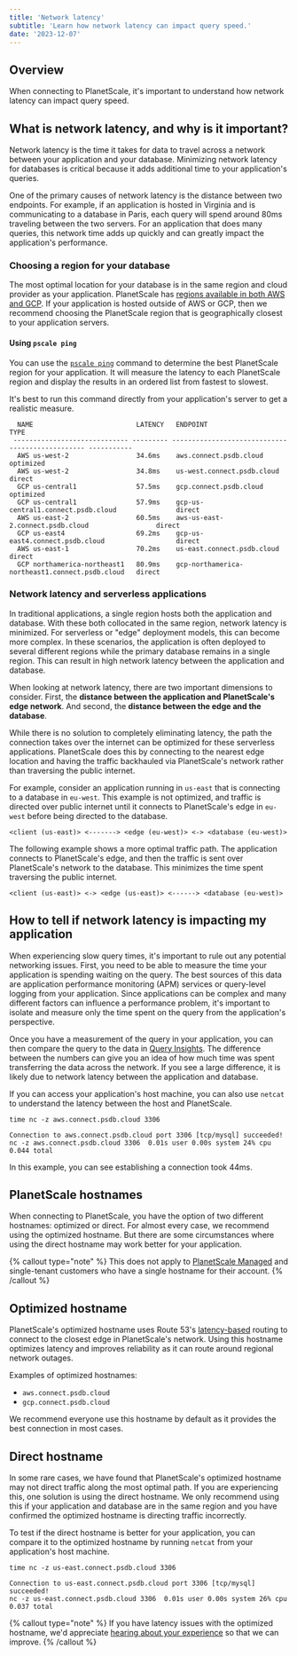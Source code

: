 ```yaml
---
title: 'Network latency'
subtitle: 'Learn how network latency can impact query speed.'
date: '2023-12-07'
---
```


## Overview

When connecting to PlanetScale, it's important to understand how network latency can impact query speed.

## What is network latency, and why is it important?

Network latency is the time it takes for data to travel across a network between your application and your database. Minimizing network latency for databases is critical because it adds additional time to your application's queries.

One of the primary causes of network latency is the distance between two endpoints. For example, if an application is hosted in Virginia and is communicating to a database in Paris, each query will spend around 80ms traveling between the two servers. For an application that does many queries, this network time adds up quickly and can greatly impact the application's performance.

### Choosing a region for your database

The most optimal location for your database is in the same region and cloud provider as your application. PlanetScale has [regions available in both AWS and GCP](/docs/concepts/regions). If your application is hosted outside of AWS or GCP, then we recommend
choosing the PlanetScale region that is geographically closest to your application servers.

#### Using `pscale ping`

You can use the [`pscale ping`](/docs/reference/ping) command to determine the best PlanetScale region for your application. It will measure the latency to each PlanetScale region
and display the results in an ordered list from fastest to slowest.

It's best to run this command directly from your application's server to get a realistic measure.

```shell
  NAME                          LATENCY   ENDPOINT                                         TYPE
 ----------------------------- --------- ------------------------------------------------ -----------
  AWS us-west-2                 34.6ms    aws.connect.psdb.cloud                           optimized
  AWS us-west-2                 34.8ms    us-west.connect.psdb.cloud                       direct
  GCP us-central1               57.5ms    gcp.connect.psdb.cloud                           optimized
  GCP us-central1               57.9ms    gcp-us-central1.connect.psdb.cloud               direct
  AWS us-east-2                 60.5ms    aws-us-east-2.connect.psdb.cloud                 direct
  GCP us-east4                  69.2ms    gcp-us-east4.connect.psdb.cloud                  direct
  AWS us-east-1                 70.2ms    us-east.connect.psdb.cloud                       direct
  GCP northamerica-northeast1   80.9ms    gcp-northamerica-northeast1.connect.psdb.cloud   direct
```

### Network latency and serverless applications

In traditional applications, a single region hosts both the application and database. With these both collocated in the same region, network latency is minimized. For serverless or "edge" deployment models, this can become more complex. In these scenarios, the application is often deployed to several different regions while the primary database remains in a single region. This can result in high network latency between the application and database.

When looking at network latency, there are two important dimensions to consider. First, the **distance between the application and PlanetScale's edge network**. And second, the **distance between the edge and the database**.

While there is no solution to completely eliminating latency, the path the connection takes over the internet can be optimized for these serverless applications. PlanetScale does this by connecting to the nearest edge location and having the traffic backhauled via PlanetScale's network rather than traversing the public internet.

For example, consider an application running in `us-east` that is connecting to a database in `eu-west`. This example is not optimized, and traffic is directed over public internet until it connects to PlanetScale's edge in `eu-west` before being directed to the database.

```
<client (us-east)> <-------> <edge (eu-west)> <-> <database (eu-west)>
```

The following example shows a more optimal traffic path. The application connects to PlanetScale's edge, and then the traffic is sent over PlanetScale's network to the database. This minimizes the time spent traversing the public internet.

```
<client (us-east)> <-> <edge (us-east)> <------> <database (eu-west)>
```

## How to tell if network latency is impacting my application

When experiencing slow query times, it's important to rule out any potential networking issues. First, you need to be able to measure the time your application is spending waiting on the query. The best sources of this data are application performance monitoring (APM) services or query-level logging from your application. Since applications can be complex and many different factors can influence a performance problem, it's important to isolate and measure only the time spent on the query from the application's perspective.

Once you have a measurement of the query in your application, you can then compare the query to the data in [Query Insights](/docs/concepts/query-insights). The difference between the numbers can give you an idea of how much time was spent transferring the data across the network. If you see a large difference, it is likely due to network latency between the application and database.

If you can access your application's host machine, you can also use `netcat` to understand the latency between the host and PlanetScale.

```shell
time nc -z aws.connect.psdb.cloud 3306

Connection to aws.connect.psdb.cloud port 3306 [tcp/mysql] succeeded!
nc -z aws.connect.psdb.cloud 3306  0.01s user 0.00s system 24% cpu 0.044 total
```

In this example, you can see establishing a connection took 44ms.

## PlanetScale hostnames

When connecting to PlanetScale, you have the option of two different hostnames: optimized or direct. For almost every case, we recommend using the optimized hostname. But there are some circumstances where using the direct hostname may work better for your application.

{% callout type="note" %}
This does not apply to [PlanetScale Managed](/docs/enterprise/managed/overview) and single-tenant customers who have a single hostname for their account.
{% /callout %}

## Optimized hostname

PlanetScale's optimized hostname uses Route 53's [latency-based](https://docs.aws.amazon.com/Route53/latest/DeveloperGuide/routing-policy-latency.html) routing to connect to the closest edge in PlanetScale's network. Using this hostname optimizes latency and improves reliability as it can route around regional network outages.

Examples of optimized hostnames:

- `aws.connect.psdb.cloud`
- `gcp.connect.psdb.cloud`

We recommend everyone use this hostname by default as it provides the best connection in most cases.

## Direct hostname

In some rare cases, we have found that PlanetScale's optimized hostname may not direct traffic along the most optimal path. If you are experiencing this, one solution is using
the direct hostname. We only recommend using this if your application and database are in the same region and you have confirmed the optimized hostname is directing traffic incorrectly.

To test if the direct hostname is better for your application, you can compare it to the optimized hostname by running `netcat` from your application's host machine.

```shell
time nc -z us-east.connect.psdb.cloud 3306

Connection to us-east.connect.psdb.cloud port 3306 [tcp/mysql] succeeded!
nc -z us-east.connect.psdb.cloud 3306  0.01s user 0.00s system 26% cpu 0.037 total
```

{% callout type="note" %}
If you have latency issues with the optimized hostname, we'd appreciate [hearing about your experience](https://support.planetscale.com/hc/en-us/requests/new) so that we can improve.
{% /callout %}
